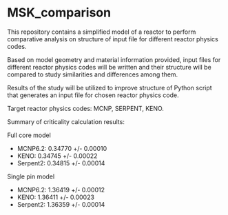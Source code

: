 # MSK_comparison

This repository contains a simplified model of a reactor to perform comparative
analysis on structure of input file for different reactor physics codes.

Based on model geometry and material information provided, input files for
different reactor physics codes will be written and their structure will be
compared to study similarities and differences among them.

Results of the study will be utilized to improve structure of Python script
that generates an input file for chosen reactor physics code.

Target reactor physics codes: MCNP, SERPENT, KENO.

Summary of criticality calculation results:

Full core model

- MCNP6.2:  0.34770 +/- 0.00010
- KENO:     0.34745 +/- 0.00022
- Serpent2: 0.34815 +/- 0.00014

Single pin model

- MCNP6.2:  1.36419 +/- 0.00012
- KENO:     1.36411 +/- 0.00023
- Serpent2: 1.36359 +/- 0.00014
